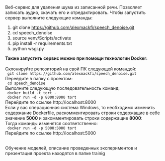 Веб-сервис для удаления шума из записанной речи. Позволяет записать аудио, скачать его и отредактировать.
Чтобы запустить сервер выполните следующие команды:
1) git clone https://github.com/alexmackfi/speech_denoise.git
2) cd speech_denoise
3) source venv/Scripts/activate
4) pip install -r requirements.txt 
5) python wsgi.py
<b>
Также запустить сервис можно при помощи технологии Docker:</b><br><br>
Склонируйте репозиторий на свой ПК следующей командой: <br>
<code> git clone https://github.com/alexmackfi/speech_denoise.git </code> <br>
Перейдите в папку с проектом:<br>
<code> cd speech_denoise </code><br>
Выполните следующую последовательность команд: <br>
<code> docker build -t tort . </code><br>
<code> docker run -d -p 8000:8000 tort </code> <br>
Перейдите по ссылке http://localhost:8000 <br>
Если у вас операционная система Windows, то необходимо изменить содержание Dockerfile, раскомментировать строки содержащие в себе значение <b>5000</b> и закомментировать строки содержащие <b>8000</b>:<br>
Тогда команды изменятся соответственно:<br>
<code> docker run -d -p 5000:5000 tort </code> <br>
Перейдите по ссылке http://localhost:5000 <br><br>

Обучение моделей, описание проведенных экспериментов и презентация проекта находятся в папке trainig <br>
   
